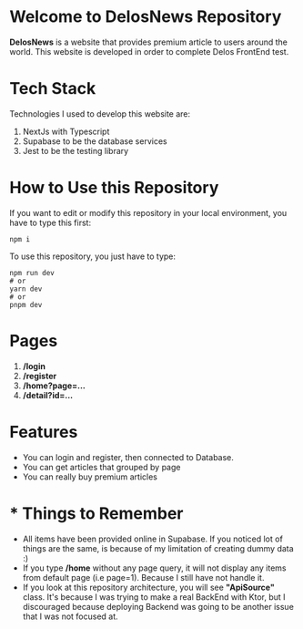 # Welcome to DelosNews Repository

**DelosNews** is a website that provides premium article to users around the world. This website is developed in order to complete Delos FrontEnd test.


# Tech Stack
Technologies I used to develop this website are:

 1. NextJs with Typescript
 2. Supabase to be the database services
 3. Jest to be the testing library

# How to Use this Repository
If you want to edit or modify this repository in your local environment, you have to type this first:

    npm i
    
To use this repository, you just have to type:

    npm run dev
	# or
	yarn dev
	# or
	pnpm dev


# Pages
 1. **/login**
 2. **/register**
 3. **/home?page=...**
 4. **/detail?id=...**

# Features 
 - You can login and register, then connected to Database.
 - You can get articles that grouped by page
 - You can really buy premium articles

# * Things to Remember

 - All items have been provided online in Supabase. If you noticed lot of things are the same, is because of my limitation of creating dummy data :)
 - If you type **/home** without any page query, it will not display any items from default page (i.e page=1). Because I still have not handle it.
 - If you look at this repository architecture, you will see **"ApiSource"** class. It's because I was trying to make a real BackEnd with Ktor, but I discouraged because deploying Backend was going to be another issue that I was not focused at. 
